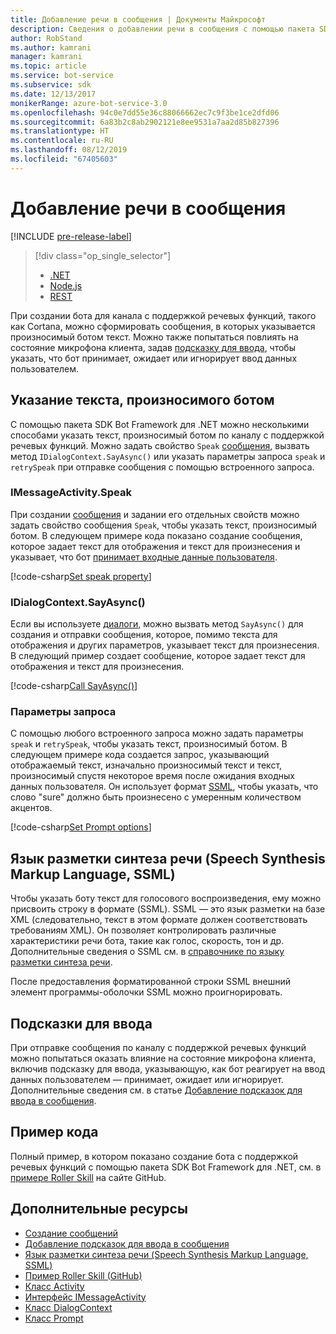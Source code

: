 ```yaml
---
title: Добавление речи в сообщения | Документы Майкрософт
description: Сведения о добавлении речи в сообщения с помощью пакета SDK Bot Framework для .NET.
author: RobStand
ms.author: kamrani
manager: kamrani
ms.topic: article
ms.service: bot-service
ms.subservice: sdk
ms.date: 12/13/2017
monikerRange: azure-bot-service-3.0
ms.openlocfilehash: 94c0e7dd55e36c88066662ec7c9f3be1ce2dfd06
ms.sourcegitcommit: 6a83b2c8ab2902121e8ee9531a7aa2d85b827396
ms.translationtype: HT
ms.contentlocale: ru-RU
ms.lasthandoff: 08/12/2019
ms.locfileid: "67405603"
---
```

# <a name="add-speech-to-messages"></a>Добавление речи в сообщения

[!INCLUDE [pre-release-label](../includes/pre-release-label-v3.md)]

> [!div class="op_single_selector"]
> - [.NET](../dotnet/bot-builder-dotnet-text-to-speech.md)
> - [Node.js](../nodejs/bot-builder-nodejs-text-to-speech.md)
> - [REST](../rest-api/bot-framework-rest-connector-text-to-speech.md)

При создании бота для канала с поддержкой речевых функций, такого как Cortana, можно сформировать сообщения, в которых указывается произносимый ботом текст. Можно также попытаться повлиять на состояние микрофона клиента, задав [подсказку для ввода](bot-builder-dotnet-add-input-hints.md), чтобы указать, что бот принимает, ожидает или игнорирует ввод данных пользователем.

## <a name="specify-text-to-be-spoken-by-your-bot"></a>Указание текста, произносимого ботом

С помощью пакета SDK Bot Framework для .NET можно несколькими способами указать текст, произносимый ботом по каналу с поддержкой речевых функций. Можно задать свойство `Speak` [сообщения][IMessageActivity], вызвать метод `IDialogContext.SayAsync()` или указать параметры запроса `speak` и `retrySpeak` при отправке сообщения с помощью встроенного запроса.

### <a id="message-speak"></a> IMessageActivity.Speak

При создании [сообщения][IMessageActivity] и задании его отдельных свойств можно задать свойство сообщения `Speak`, чтобы указать текст, произносимый ботом. В следующем примере кода показано создание сообщения, которое задает текст для отображения и текст для произнесения и указывает, что бот [принимает входные данные пользователя](bot-builder-dotnet-add-input-hints.md).

[!code-csharp[Set speak property](../includes/code/dotnet-text-to-speech.cs#Speak1)]

### <a id="say-async"></a> IDialogContext.SayAsync()

Если вы используете [диалоги](bot-builder-dotnet-dialogs.md), можно вызвать метод `SayAsync()` для создания и отправки сообщения, которое, помимо текста для отображения и других параметров, указывает текст для произнесения. В следующий пример создает сообщение, которое задает текст для отображения и текст для произнесения.

[!code-csharp[Call SayAsync()](../includes/code/dotnet-text-to-speech.cs#Speak2)]

### <a id="prompt-options"></a> Параметры запроса

С помощью любого встроенного запроса можно задать параметры `speak` и `retrySpeak`, чтобы указать текст, произносимый ботом. В следующем примере кода создается запрос, указывающий отображаемый текст, изначально произносимый текст и текст, произносимый спустя некоторое время после ожидания входных данных пользователя. Он использует формат [SSML](#ssml), чтобы указать, что слово "sure" должно быть произнесено с умеренным количеством акцентов.

[!code-csharp[Set Prompt options](../includes/code/dotnet-text-to-speech.cs#Speak3)]

## <a id="ssml"></a> Язык разметки синтеза речи (Speech Synthesis Markup Language, SSML)

Чтобы указать боту текст для голосового воспроизведения, ему можно присвоить строку в формате (SSML). SSML — это язык разметки на базе XML (следовательно, текст в этом формате должен соответствовать требованиям XML). Он позволяет контролировать различные характеристики речи бота, такие как голос, скорость, тон и др. Дополнительные сведения о SSML см. в <a href="https://msdn.microsoft.com/library/hh378377(v=office.14).aspx" target="_blank">справочнике по языку разметки синтеза речи</a>.

После предоставления форматированной строки SSML внешний элемент программы-оболочки SSML можно проигнорировать.

## <a name="input-hints"></a>Подсказки для ввода

При отправке сообщения по каналу с поддержкой речевых функций можно попытаться оказать влияние на состояние микрофона клиента, включив подсказку для ввода, указывающую, как бот реагирует на ввод данных пользователем — принимает, ожидает или игнорирует. Дополнительные сведения см. в статье [Добавление подсказок для ввода в сообщения](bot-builder-dotnet-add-input-hints.md).

## <a name="sample-code"></a>Пример кода 

Полный пример, в котором показано создание бота с поддержкой речевых функций с помощью пакета SDK Bot Framework для .NET, см. в <a href="https://github.com/Microsoft/BotBuilder-Samples/tree/v3-sdk-samples/CSharp" target="_blank">примере Roller Skill</a> на сайте GitHub.

## <a name="additional-resources"></a>Дополнительные ресурсы

- [Создание сообщений](bot-builder-dotnet-create-messages.md)
- [Добавление подсказок для ввода в сообщения](bot-builder-dotnet-add-input-hints.md)
- <a href="https://msdn.microsoft.com/library/hh378377(v=office.14).aspx" target="_blank">Язык разметки синтеза речи (Speech Synthesis Markup Language, SSML)</a>
- <a href="https://github.com/Microsoft/BotBuilder-Samples/tree/v3-sdk-samples/CSharp/demo-RollerSkill" target="_blank">Пример Roller Skill (GitHub)</a>
- <a href="https://docs.botframework.com/csharp/builder/sdkreference/dc/d2f/class_microsoft_1_1_bot_1_1_connector_1_1_activity.html" target="_blank">Класс Activity</a>
- <a href="/dotnet/api/microsoft.bot.connector.imessageactivity" target="_blank">Интерфейс IMessageActivity</a>
- <a href="/dotnet/api/microsoft.bot.builder.dialogs.internals.dialogcontext" target="_blank">Класс DialogContext</a>
- <a href="/dotnet/api/microsoft.bot.builder.dialogs.internals.prompt-2" target="_blank">Класс Prompt</a>

[IMessageActivity]: /dotnet/api/microsoft.bot.connector.imessageactivity

